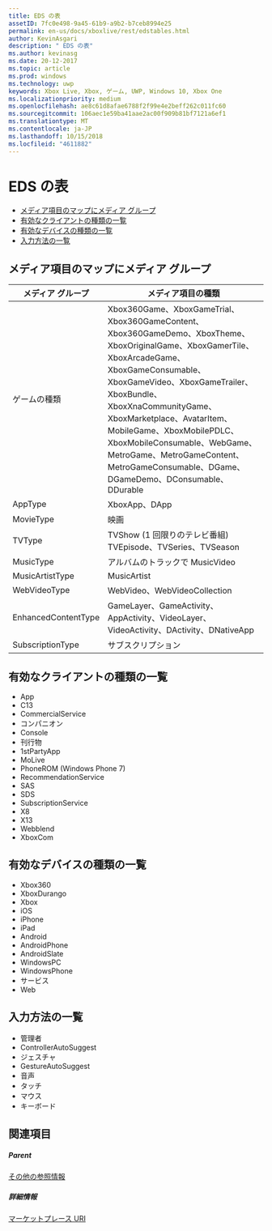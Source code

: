 ```yaml
---
title: EDS の表
assetID: 7fc0e498-9a45-61b9-a9b2-b7ceb8994e25
permalink: en-us/docs/xboxlive/rest/edstables.html
author: KevinAsgari
description: " EDS の表"
ms.author: kevinasg
ms.date: 20-12-2017
ms.topic: article
ms.prod: windows
ms.technology: uwp
keywords: Xbox Live, Xbox, ゲーム, UWP, Windows 10, Xbox One
ms.localizationpriority: medium
ms.openlocfilehash: ae8c61d8afae6788f2f99e4e2beff262c011fc60
ms.sourcegitcommit: 106aec1e59ba41aae2ac00f909b81bf7121a6ef1
ms.translationtype: MT
ms.contentlocale: ja-JP
ms.lasthandoff: 10/15/2018
ms.locfileid: "4611882"
---
```

# <a name="eds-tables"></a>EDS の表

  * [メディア項目のマップにメディア グループ](#ID4EQ)
  * [有効なクライアントの種類の一覧](#ID4EFD)
  * [有効なデバイスの種類の一覧](#ID4EPE)
  * [入力方法の一覧](#ID4ERF)

<a id="ID4EQ"></a>


## <a name="media-group-to-media-item-map"></a>メディア項目のマップにメディア グループ

| メディア グループ| メディア項目の種類| 
| --- | --- |
| ゲームの種類| Xbox360Game、XboxGameTrial、Xbox360GameContent、Xbox360GameDemo、XboxTheme、XboxOriginalGame、XboxGamerTile、XboxArcadeGame、XboxGameConsumable、XboxGameVideo、XboxGameTrailer、XboxBundle、XboxXnaCommunityGame、XboxMarketplace、AvatarItem、MobileGame、XboxMobilePDLC、XboxMobileConsumable、WebGame、MetroGame、MetroGameContent、MetroGameConsumable、DGame、DGameDemo、DConsumable、DDurable|
| AppType| XboxApp、DApp|
| MovieType| 映画|
| TVType| TVShow (1 回限りのテレビ番組) TVEpisode、TVSeries、TVSeason|
| MusicType| アルバムのトラックで MusicVideo|
| MusicArtistType| MusicArtist|
| WebVideoType| WebVideo、WebVideoCollection|
| EnhancedContentType| GameLayer、GameActivity、AppActivity、VideoLayer、VideoActivity、DActivity、DNativeApp|
| SubscriptionType| サブスクリプション|

<a id="ID4EFD"></a>


## <a name="valid-client-type-list"></a>有効なクライアントの種類の一覧

   * App
   * C13
   * CommercialService
   * コンパニオン
   * Console
   * 刊行物
   * 1stPartyApp
   * MoLive
   * PhoneROM (Windows Phone 7)
   * RecommendationService
   * SAS
   * SDS
   * SubscriptionService
   * X8
   * X13
   * Webblend
   * XboxCom

<a id="ID4EPE"></a>


## <a name="valid-device-type-list"></a>有効なデバイスの種類の一覧

   * Xbox360
   * XboxDurango
   * Xbox
   * iOS
   * iPhone
   * iPad
   * Android
   * AndroidPhone
   * AndroidSlate
   * WindowsPC
   * WindowsPhone
   * サービス
   * Web

<a id="ID4ERF"></a>


## <a name="input-method-list"></a>入力方法の一覧

   * 管理者
   * ControllerAutoSuggest
   * ジェスチャ
   * GestureAutoSuggest
   * 音声
   * タッチ
   * マウス
   * キーボード

<a id="ID4EJG"></a>


## <a name="see-also"></a>関連項目

<a id="ID4ELG"></a>


##### <a name="parent"></a>Parent  

[その他の参照情報](atoc-xboxlivews-reference-additional.md)


<a id="ID4EXG"></a>


##### <a name="further-information"></a>詳細情報

[マーケットプレース URI](../uri/marketplace/atoc-reference-marketplace.md)
